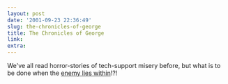 ```yaml
---
layout: post
date: '2001-09-23 22:36:49'
slug: the-chronicles-of-george
title: The Chronicles of George
link: 
extra: 
---
```


We've all read horror-stories of tech-support misery before, but what is to be done when the [enemy lies within](http://chroniclesofgeorge.nanc.com/)!?!